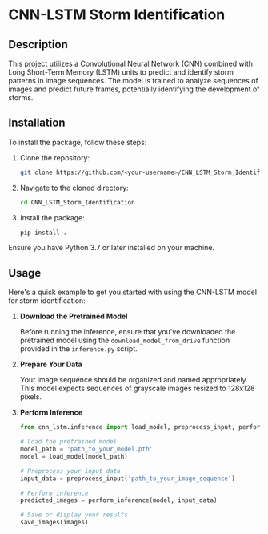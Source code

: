 # CNN-LSTM Storm Identification

## Description

This project utilizes a Convolutional Neural Network (CNN) combined with Long Short-Term Memory (LSTM) units to predict and identify storm patterns in image sequences. The model is trained to analyze sequences of images and predict future frames, potentially identifying the development of storms.

## Installation

To install the package, follow these steps:

1. Clone the repository:
    ```bash
    git clone https://github.com/<your-username>/CNN_LSTM_Storm_Identification.git
    ```
2. Navigate to the cloned directory:
    ```bash
    cd CNN_LSTM_Storm_Identification
    ```
3. Install the package:
    ```bash
    pip install .
    ```

Ensure you have Python 3.7 or later installed on your machine.

## Usage

Here's a quick example to get you started with using the CNN-LSTM model for storm identification:

1. **Download the Pretrained Model**

   Before running the inference, ensure that you've downloaded the pretrained model using the `download_model_from_drive` function provided in the `inference.py` script.

2. **Prepare Your Data**

   Your image sequence should be organized and named appropriately. This model expects sequences of grayscale images resized to 128x128 pixels.

3. **Perform Inference**

   ```python
   from cnn_lstm.inference import load_model, preprocess_input, perform_inference

   # Load the pretrained model
   model_path = 'path_to_your_model.pth'
   model = load_model(model_path)

   # Preprocess your input data
   input_data = preprocess_input('path_to_your_image_sequence')

   # Perform inference
   predicted_images = perform_inference(model, input_data)

   # Save or display your results
   save_images(images)
   ```
